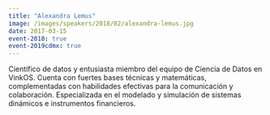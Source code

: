 ```yaml
---
title: "Alexandra Lemus"
image: /images/speakers/2018/02/alexandra-lemus.jpg
date: 2017-03-15
event-2018: true
event-2019cdmx: true
---
```


Científico de datos y entusiasta miembro del equipo de Ciencia de Datos en VinkOS. Cuenta con fuertes bases técnicas y matemáticas, complementadas con habilidades efectivas para la comunicación y colaboración. Especializada en el modelado y simulación de sistemas dinámicos e instrumentos financieros.